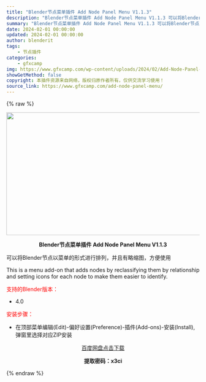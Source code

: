 ```yaml
---
title: "Blender节点菜单插件 Add Node Panel Menu V1.1.3"
description: "Blender节点菜单插件 Add Node Panel Menu V1.1.3 可以将Blender节点以菜单的形式进行排列，并且有略缩图，方便使用 This is a menu add-on th..."
summary: "Blender节点菜单插件 Add Node Panel Menu V1.1.3 可以将Blender节点以菜单的形式进行排列，并且有略缩图，方便使用 This is a menu add-on th..."
date: 2024-02-01 00:00:00
updated: 2024-02-01 00:00:00
author: blenderit
tags: 
    - 节点插件
categories:
    - gfxcamp
img: https://www.gfxcamp.com/wp-content/uploads/2024/02/Add-Node-Panel-Menu.jpg
showGetMethod: false
copyright: 本插件资源来自网络，版权归原作者所有，仅供交流学习使用！
source_link: https://www.gfxcamp.com/add-node-panel-menu/
---
```


{% raw %}
<div><p><img decoding="async" class="aligncenter size-full wp-image-118297" src="https://www.gfxcamp.com/wp-content/uploads/2024/02/Add-Node-Panel-Menu.jpg" data-src="https://www.gfxcamp.com/wp-content/uploads/2024/02/Add-Node-Panel-Menu.jpg" alt="" width="640" height="320" data-srcset="https://www.gfxcamp.com/wp-content/uploads/2024/02/Add-Node-Panel-Menu.jpg 640w, https://www.gfxcamp.com/wp-content/uploads/2024/02/Add-Node-Panel-Menu-150x75.jpg 150w" data-sizes="(max-width: 640px) 100vw, 640px"></p><p style="text-align: center;"><strong>Blender节点菜单插件 Add Node Panel Menu V1.1.3</strong></p><p>可以将Blender节点以菜单的形式进行排列，并且有略缩图，方便使用</p><p>This is a menu add-on that adds nodes by reclassifying them by relationship and setting icons for each node to make them easier to identify.</p><p style="text-align: left;"><span style="color: #ff0000;">支持的Blender版本：</span></p><ul>
<li style="text-align: left;">4.0</li>
</ul><p style="text-align: left;"><span style="color: #ff0000;">安装步骤：</span></p><ul>
<li>在顶部菜单编辑(Edit)-偏好设置(Preference)-插件(Add-ons)-安装(Install),弹窗里选择对应ZIP安装</li>
</ul><p style="text-align: center;"><a class="maxbutton-3 maxbutton maxbutton-baidu" target="_blank" rel="noopener" href="https://pan.baidu.com/s/1BObdZO2MjSmOVq7ilz5deA?pwd=x3ci"><span class="mb-text">百度网盘点击下载</span></a></p><p style="text-align: center;"><strong>提取密码：x3ci</strong></p></div>
<div style="display: none">gfxcamp</div>
{% endraw %}